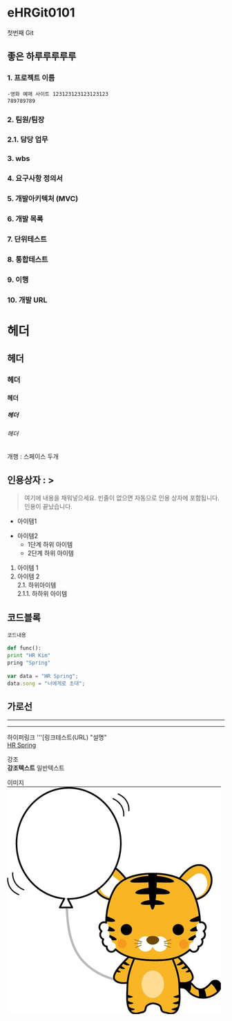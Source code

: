 # eHRGit0101
첫번째 Git

## 좋은 하루루루루루


### 1. 프로젝트 이름
    -영화 예매 사이트 123123123123123123  
    789789789
### 2. 팀원/팀장 
###    2.1. 담당 업무
### 3. wbs
### 4. 요구사항 정의서
### 5. 개발아키텍처 (MVC)
### 6. 개발 목록
### 7. 단위테스트
### 8. 통합테스트
### 9. 이행
### 10. 개발 URL

# 헤더
## 헤더
### 헤더
#### 헤더
##### 헤더
###### 헤더

개행 : 스페이스 두개
## 인용상자 : >
> 여기에 내용을 채워넣으세요.
빈줄이 없으면 자동으로 인용 상자에 포함됩니다.
인용이 끝났습니다.


- 아이템1
+ 아이템2
  - 1단계 하위 아이템
  + 2단계 하위 아이템
  
1. 아이템 1
2. 아이템 2  
  2.1. 하위아이템  
      2.1.1. 하하위 아이템

## 코드블록
``` 프로그래밍 언어 이름
코드내용
```

```python
def func():
print "HR Kim"
pring "Spring"
```

```javascript
var data = "HR Spring";
data.song = "너에게로 초대";
```

가로선
---
***
------


하이퍼링크
'''[링크테스트(URL) "설명"   
[HR Spring](https://cafe.naver.com/sist1985 "sist")

강조   
__강조텍스트__
일반텍스트


이미지
![](https://github.com/Charlene-Yang/eHRGit0101/blob/master/eHRGit0101/src/%EC%BA%A1%EC%B2%98.PNG "귀여운 호랭이")
